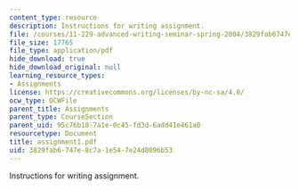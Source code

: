 ```yaml
---
content_type: resource
description: Instructions for writing assignment.
file: /courses/11-229-advanced-writing-seminar-spring-2004/3829fab6747e8c7a1e547e24d8096b53_assignment1.pdf
file_size: 17765
file_type: application/pdf
hide_download: true
hide_download_original: null
learning_resource_types:
- Assignments
license: https://creativecommons.org/licenses/by-nc-sa/4.0/
ocw_type: OCWFile
parent_title: Assignments
parent_type: CourseSection
parent_uid: 95c76b18-7a1e-0c45-fd3d-6add41e461a0
resourcetype: Document
title: assignment1.pdf
uid: 3829fab6-747e-8c7a-1e54-7e24d8096b53
---
```

Instructions for writing assignment.